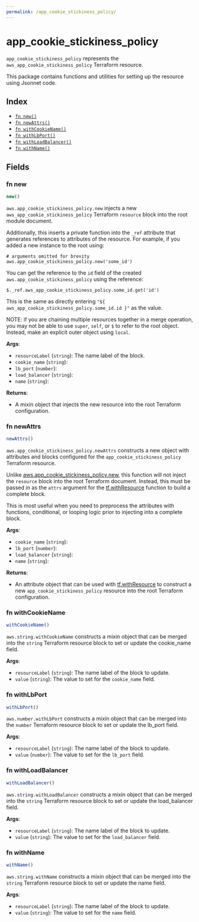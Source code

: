 ```yaml
---
permalink: /app_cookie_stickiness_policy/
---
```


# app_cookie_stickiness_policy

`app_cookie_stickiness_policy` represents the `aws_app_cookie_stickiness_policy` Terraform resource.



This package contains functions and utilities for setting up the resource using Jsonnet code.


## Index

* [`fn new()`](#fn-new)
* [`fn newAttrs()`](#fn-newattrs)
* [`fn withCookieName()`](#fn-withcookiename)
* [`fn withLbPort()`](#fn-withlbport)
* [`fn withLoadBalancer()`](#fn-withloadbalancer)
* [`fn withName()`](#fn-withname)

## Fields

### fn new

```ts
new()
```


`aws.app_cookie_stickiness_policy.new` injects a new `aws_app_cookie_stickiness_policy` Terraform `resource`
block into the root module document.

Additionally, this inserts a private function into the `_ref` attribute that generates references to attributes of the
resource. For example, if you added a new instance to the root using:

    # arguments omitted for brevity
    aws.app_cookie_stickiness_policy.new('some_id')

You can get the reference to the `id` field of the created `aws.app_cookie_stickiness_policy` using the reference:

    $._ref.aws_app_cookie_stickiness_policy.some_id.get('id')

This is the same as directly entering `"${ aws_app_cookie_stickiness_policy.some_id.id }"` as the value.

NOTE: if you are chaining multiple resources together in a merge operation, you may not be able to use `super`, `self`,
or `$` to refer to the root object. Instead, make an explicit outer object using `local`.

**Args**:
  - `resourceLabel` (`string`): The name label of the block.
  - `cookie_name` (`string`): 
  - `lb_port` (`number`): 
  - `load_balancer` (`string`): 
  - `name` (`string`): 

**Returns**:
- A mixin object that injects the new resource into the root Terraform configuration.


### fn newAttrs

```ts
newAttrs()
```


`aws.app_cookie_stickiness_policy.newAttrs` constructs a new object with attributes and blocks configured for the `app_cookie_stickiness_policy`
Terraform resource.

Unlike [aws.app_cookie_stickiness_policy.new](#fn-app_cookie_stickiness_policynew), this function will not inject the `resource`
block into the root Terraform document. Instead, this must be passed in as the `attrs` argument for the
[tf.withResource](https://github.com/tf-libsonnet/core/tree/main/docs#fn-withresource) function to build a complete block.

This is most useful when you need to preprocess the attributes with functions, conditional, or looping logic prior to
injecting into a complete block.

**Args**:
  - `cookie_name` (`string`): 
  - `lb_port` (`number`): 
  - `load_balancer` (`string`): 
  - `name` (`string`): 

**Returns**:
  - An attribute object that can be used with [tf.withResource](https://github.com/tf-libsonnet/core/tree/main/docs#fn-withresource) to construct a new `app_cookie_stickiness_policy` resource into the root Terraform configuration.


### fn withCookieName

```ts
withCookieName()
```

`aws.string.withCookieName` constructs a mixin object that can be merged into the `string`
Terraform resource block to set or update the cookie_name field.



**Args**:
  - `resourceLabel` (`string`): The name label of the block to update.
  - `value` (`string`): The value to set for the `cookie_name` field.


### fn withLbPort

```ts
withLbPort()
```

`aws.number.withLbPort` constructs a mixin object that can be merged into the `number`
Terraform resource block to set or update the lb_port field.



**Args**:
  - `resourceLabel` (`string`): The name label of the block to update.
  - `value` (`number`): The value to set for the `lb_port` field.


### fn withLoadBalancer

```ts
withLoadBalancer()
```

`aws.string.withLoadBalancer` constructs a mixin object that can be merged into the `string`
Terraform resource block to set or update the load_balancer field.



**Args**:
  - `resourceLabel` (`string`): The name label of the block to update.
  - `value` (`string`): The value to set for the `load_balancer` field.


### fn withName

```ts
withName()
```

`aws.string.withName` constructs a mixin object that can be merged into the `string`
Terraform resource block to set or update the name field.



**Args**:
  - `resourceLabel` (`string`): The name label of the block to update.
  - `value` (`string`): The value to set for the `name` field.
